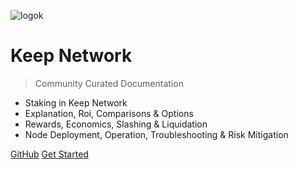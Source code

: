<!-- _coverpage.md -->
<!--[a ver](assets/images/keepdocgraf.jpg)>
<!-- [logo](https://miro.medium.com/max/1400/1*a1rZEF1awSz0wsKdL9SuGw.jpeg)-->
![logok](https://user-images.githubusercontent.com/68087535/91909888-67d3e680-ec84-11ea-8e43-203fced81216.png)
# Keep Network

> Community Curated Documentation

- Staking in Keep Network
- Explanation, Roi, Comparisons & Options
- Rewards, Economics, Slashing & Liquidation
- Node Deployment, Operation, Troubleshooting & Risk Mitigation


[GitHub](https://github.com/Estebank97/Keep-Node-Docs/)
[Get Started](#basics/start.md)

